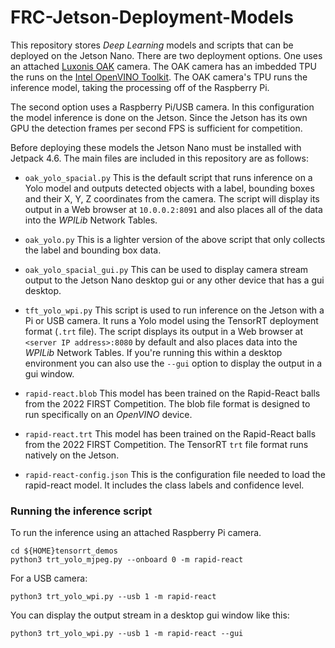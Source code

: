 # FRC-Jetson-Deployment-Models
This repository stores *Deep Learning* models and scripts that can be deployed on the Jetson Nano. There are two deployment options.  One uses an attached [Luxonis OAK](https://shop.luxonis.com/products/1098obcenclosure) camera.  The OAK camera has an imbedded TPU the runs on the [Intel OpenVINO Toolkit](https://www.intel.com/content/www/us/en/developer/tools/openvino-toolkit/overview.html). The OAK camera's TPU runs the inference model, taking the processing off of the Raspberry Pi.  

The second option uses a Raspberry Pi/USB camera.  In this configuration the model inference is done on the Jetson.  Since the Jetson has its own GPU the detection frames per second FPS is sufficient for competition.

Before deploying these models the Jetson Nano must be installed with Jetpack 4.6.  The main files are included in this repository are as follows:

- `oak_yolo_spacial.py`  This is the default script that runs inference on a Yolo model and outputs detected objects with a label, bounding boxes and their X, Y, Z coordinates from the camera.  The script will display its output in a Web browser at `10.0.0.2:8091` and also places all of the data into the *WPILib* Network Tables.

- `oak_yolo.py`  This is a lighter version of the above script that only collects the label and bounding box data.

- `oak_yolo_spacial_gui.py`  This can be used to display camera stream output to the Jetson Nano desktop gui or any other device that has a gui desktop.

- `tft_yolo_wpi.py` This script is used to run inference on the Jetson with a Pi or USB camera.  It runs a Yolo model using the TensorRT deployment format (`.trt` file).  The script displays its output in a Web browser at `<server IP address>:8080` by default and also places data into the *WPILib* Network Tables. If you're running this within a desktop environment you can also use the `--gui` option to display the output in a gui window.

- `rapid-react.blob` This model has been trained on the Rapid-React balls from the 2022 FIRST Competition. The blob file format is designed to run specifically on an *OpenVINO* device.

- `rapid-react.trt` This model has been trained on the Rapid-React balls from the 2022 FIRST Competition. The TensorRT `trt` file format runs natively on the Jetson.

- `rapid-react-config.json` This is the configuration file needed to load the rapid-react model.  It includes the class labels and confidence level. 

### Running the inference script

To run the inference using an attached Raspberry Pi camera.  

    cd ${HOME}tensorrt_demos
    python3 trt_yolo_mjpeg.py --onboard 0 -m rapid-react

For a USB camera:    

    python3 trt_yolo_wpi.py --usb 1 -m rapid-react

You can display the output stream in a desktop gui window like this:  

    python3 trt_yolo_wpi.py --usb 1 -m rapid-react --gui